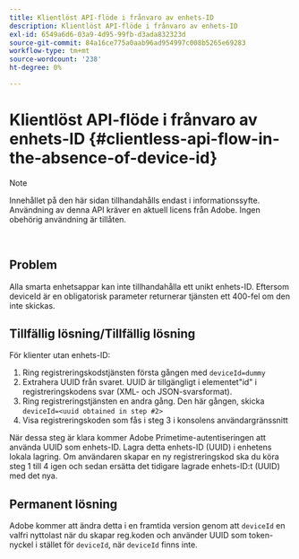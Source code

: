 ```yaml
---
title: Klientlöst API-flöde i frånvaro av enhets-ID
description: Klientlöst API-flöde i frånvaro av enhets-ID
exl-id: 6549a6d6-03a9-4d95-99fb-d3ada832323d
source-git-commit: 84a16ce775a0aab96ad954997c008b5265e69283
workflow-type: tm+mt
source-wordcount: '238'
ht-degree: 0%

---
```


# Klientlöst API-flöde i frånvaro av enhets-ID {#clientless-api-flow-in-the-absence-of-device-id}

>[!NOTE]
>
>Innehållet på den här sidan tillhandahålls endast i informationssyfte. Användning av denna API kräver en aktuell licens från Adobe. Ingen obehörig användning är tillåten.

</br>


## Problem

Alla smarta enhetsappar kan inte tillhandahålla ett unikt enhets-ID.  Eftersom deviceId är en obligatorisk parameter returnerar tjänsten ett 400-fel om den inte skickas.


## Tillfällig lösning/Tillfällig lösning

För klienter utan enhets-ID:

1. Ring registreringskodstjänsten första gången med `deviceId=dummy`
1. Extrahera UUID från svaret. UUID är tillgängligt i elementet&quot;id&quot; i registreringskodens svar (XML- och JSON-svarsformat).
1. Ring registreringstjänsten en andra gång. Den här gången, skicka `deviceId=<uuid obtained in step #2>`
1. Visa registreringskoden som fås i steg 3 i konsolens användargränssnitt


När dessa steg är klara kommer Adobe Primetime-autentiseringen att använda UUID som enhets-ID. Lagra detta enhets-ID (UUID) i enhetens lokala lagring. Om användaren skapar en ny registreringskod ska du köra steg 1 till 4 igen och sedan ersätta det tidigare lagrade enhets-ID:t (UUID) med det nya.



## Permanent lösning

Adobe kommer att ändra detta i en framtida version genom att `deviceId` en valfri nyttolast när du skapar reg.koden och använder UUID som token-nyckel i stället för `deviceId`, när `deviceId` finns inte.

<!--
## Related Information

- [Clientless API Reference](/help/authentication/rest-api-reference.md)
-->
